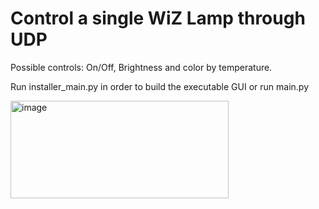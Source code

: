 # Control a single WiZ Lamp through UDP
Possible controls: On/Off, Brightness and color by temperature.

Run installer_main.py in order to build the executable GUI or run main.py

<img width="349" height="156" alt="image" src="https://github.com/user-attachments/assets/c34fba32-4fea-4386-8cfa-a53e36a0d279" />
